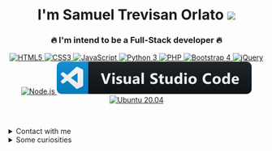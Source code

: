 <h1 align="center">I'm Samuel Trevisan Orlato <img src="https://media.giphy.com/media/WUlplcMpOCEmTGBtBW/giphy.gif" width="30"></h1>
<h3 align="center">🔥 I'm intend to be a Full-Stack developer 🔥</h3>

<p align="center">
<a href="#">
  <img src="https://img.shields.io/badge/HTML5-E34F26?style=for-the-badge&logo=html5&logoColor=white" alt="HTML5" style="vertical-align:top margin:6px 4px">
</a>  
<a href="#">
  <img src="https://img.shields.io/badge/CSS3-1572B6?style=for-the-badge&logo=css3&logoColor=white" alt="CSS3" style="vertical-align:top margin:6px 4px">
</a>
<a href="#">
  <img src="https://img.shields.io/badge/JavaScript-323330?style=for-the-badge&logo=javascript&logoColor=F7DF1E" alt="JavaScript" style="vertical-align:top margin:6px 4px">
</a>
<a href="#">
  <img src="https://img.shields.io/badge/Python-14354C?style=for-the-badge&logo=python&logoColor=white" alt="Python 3" style="vertical-align:top margin:6px 4px">
</a>
<a href="#">
  <img src="https://img.shields.io/badge/PHP-777BB4?style=for-the-badge&logo=php&logoColor=white" alt="PHP" style="vertical-align:top margin:6px 4px">
</a>
<a href="#">
  <img src="https://img.shields.io/badge/Bootstrap-563D7C?style=for-the-badge&logo=bootstrap&logoColor=white" alt="Bootstrap 4" style="vertical-align:top margin:6px 4px">
</a>
<a href="#">
  <img src="https://img.shields.io/badge/jQuery-0769AD?style=for-the-badge&logo=jquery&logoColor=white" alt="jQuery" style="vertical-align:top margin:6px 4px">
</a>
<a href="#">
  <img src="https://img.shields.io/badge/Node.js-43853D?style=for-the-badge&logo=node.js&logoColor=white" alt="Node.js" style="vertical-align:top margin:6px 4px">
</a>
<a href="#">
  <img src="https://github.com/MikeCodesDotNET/ColoredBadges/blob/master/svg/dev/tools/visualstudio_code.svg" alt="VS Code" style="vertical-align:top margin:6px 4px">
</a>
<a href="#">
  <img src="https://img.shields.io/badge/Ubuntu-E95420?style=for-the-badge&logo=ubuntu&logoColor=white" alt="Ubuntu 20.04" style="vertical-align:top margin6px 4px">
</a>
</p>

&nbsp;

<details align="left">
  <summary>Contact with me</summary>
  
  <a href="mailto:samuelorlato@gmail.com">
    <img src="https://raw.githubusercontent.com/MikeCodesDotNET/ColoredBadges/master/svg/social/gmail.svg" alt="Gmail" style="vertical-align:top margin:6px 4px">
  </a>
  <a href="https://api.whatsapp.com/send?phone=5511995193766">
    <img src="https://raw.githubusercontent.com/MikeCodesDotNET/ColoredBadges/master/svg/social/whatsapp.svg" alt="Whatsapp" style="vertical-align:top margin:6px 4px">
  </a>
  <a href="https://pt.stackoverflow.com/users/192703/samuel">
    <img src="https://raw.githubusercontent.com/MikeCodesDotNET/ColoredBadges/master/svg/social/stackoverflow.svg" alt="VS Code" style="vertical-align:top margin:6px 4px">
  </a>
</details>

<details align="left">
  <summary>Some curiosities</summary>
  
  - 🇧🇷 I'm brazilian;

  - 🌇 I live in "Jundiaí - São Paulo";

  - 🙋‍♂️ I'm 13;

  - 🏫 I'm currently studying in [Colégio Divino Salvador](https://www.divinojundiai.com.br/) and in my programming school [Ctrl+Play](https://www.ctrlplay.com.br/)!
  
  <p><img align="left" src="https://github-readme-stats.vercel.app/api?username=orlatodev&theme=dark&show_icons=true" alt="orlatodev" /></p>
</details>
